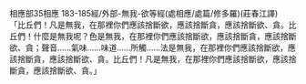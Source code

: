 相應部35相應 183-185經/外部-無我-欲等經(處相應/處篇/修多羅)(莊春江譯)  
「比丘們！凡是無我，在那裡你們應該捨斷欲，應該捨斷貪，應該捨斷欲、貪。比丘們！什麼是無我呢？色是無我，在那裡你們應該捨斷欲，應該捨斷貪，應該捨斷欲、貪；聲音……氣味……味道……所觸……法是無我，在那裡你們應該捨斷欲，應該捨斷貪，應該捨斷欲、貪。比丘們！凡是無我，在那裡你們應該捨斷欲，應該捨斷貪，應該捨斷欲、貪。」  
  
  
